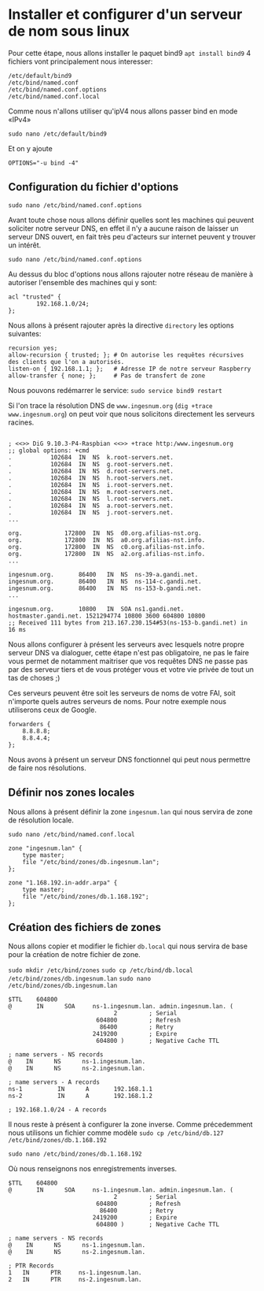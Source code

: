 # Installer et configurer d'un serveur de nom sous linux

Pour cette étape, nous allons installer le paquet bind9 `apt install bind9`
4 fichiers vont principalement nous interesser:

```
/etc/default/bind9
/etc/bind/named.conf
/etc/bind/named.conf.options
/etc/bind/named.conf.local
```

Comme nous n'allons utiliser qu'ipV4 nous allons passer bind en mode «IPv4»

`sudo nano /etc/default/bind9`

Et on y ajoute

`OPTIONS="-u bind -4"`

## Configuration du fichier d'options

`sudo nano /etc/bind/named.conf.options`

Avant toute chose nous allons définir quelles sont les machines qui peuvent soliciter notre serveur DNS, en effet il n'y a aucune raison de laisser un serveur DNS ouvert, en fait très peu d'acteurs sur internet peuvent y trouver un intérêt.

`sudo nano /etc/bind/named.conf.options`

Au dessus du bloc d'options nous allons rajouter notre réseau de manière à autoriser l'ensemble des machines qui y sont:

```
acl "trusted" {
        192.168.1.0/24;
};
```

Nous allons à présent rajouter après la directive `directory` les options suivantes:

```
recursion yes;
allow-recursion { trusted; }; # On autorise les requêtes récursives des clients que l'on a autorisés.
listen-on { 192.168.1.1; };   # Adresse IP de notre serveur Raspberry
allow-transfer { none; };     # Pas de transfert de zone
```

Nous pouvons redémarrer le service: `sudo service bind9 restart`

Si l'on trace la résolution DNS de `www.ingesnum.org` (`dig +trace www.ingesnum.org`) on peut voir que nous solicitons directement les serveurs racines.

```

; <<>> DiG 9.10.3-P4-Raspbian <<>> +trace http:/www.ingesnum.org
;; global options: +cmd
.           102684  IN  NS  k.root-servers.net.
.           102684  IN  NS  g.root-servers.net.
.           102684  IN  NS  d.root-servers.net.
.           102684  IN  NS  h.root-servers.net.
.           102684  IN  NS  i.root-servers.net.
.           102684  IN  NS  m.root-servers.net.
.           102684  IN  NS  l.root-servers.net.
.           102684  IN  NS  a.root-servers.net.
.           102684  IN  NS  j.root-servers.net.
...

org.            172800  IN  NS  d0.org.afilias-nst.org.
org.            172800  IN  NS  a0.org.afilias-nst.info.
org.            172800  IN  NS  c0.org.afilias-nst.info.
org.            172800  IN  NS  a2.org.afilias-nst.info.
...

ingesnum.org.       86400   IN  NS  ns-39-a.gandi.net.
ingesnum.org.       86400   IN  NS  ns-114-c.gandi.net.
ingesnum.org.       86400   IN  NS  ns-153-b.gandi.net.
...

ingesnum.org.       10800   IN  SOA ns1.gandi.net. hostmaster.gandi.net. 1521294774 10800 3600 604800 10800
;; Received 111 bytes from 213.167.230.154#53(ns-153-b.gandi.net) in 16 ms
```

Nous allons configurer à présent les serveurs avec lesquels notre propre serveur DNS va dialoguer, cette étape n'est pas obligatoire, ne pas le faire vous permet de notamment maitriser que vos requêtes DNS ne passe pas par des serveur tiers et de vous protéger vous et votre vie privée de tout un tas de choses ;)

Ces serveurs peuvent être soit les serveurs de noms de votre FAI, soit n'importe quels autres serveurs de noms. Pour notre exemple nous utiliserons ceux de Google.

```
forwarders {
    8.8.8.8;
    8.8.4.4;
};
```

Nous avons à présent un serveur DNS fonctionnel qui peut nous permettre de faire nos résolutions.

## Définir nos zones locales

Nous allons à présent définir la zone `ingesnum.lan` qui nous servira de zone de résolution locale.

`sudo nano /etc/bind/named.conf.local`

```
zone "ingesnum.lan" {
    type master;
    file "/etc/bind/zones/db.ingesnum.lan";
};

zone "1.168.192.in-addr.arpa" {
    type master;
    file "/etc/bind/zones/db.1.168.192";
};
```

## Création des fichiers de zones

Nous allons copier et modifier le fichier `db.local` qui nous servira de base pour la création de notre fichier de zone.

`sudo mkdir /etc/bind/zones`
`sudo cp /etc/bind/db.local /etc/bind/zones/db.ingesnum.lan`
`sudo nano /etc/bind/zones/db.ingesnum.lan`

```
$TTL    604800
@       IN      SOA     ns-1.ingesnum.lan. admin.ingesnum.lan. (
                              2         ; Serial
                         604800         ; Refresh
                          86400         ; Retry
                        2419200         ; Expire
                         604800 )       ; Negative Cache TTL

; name servers - NS records
@    IN      NS      ns-1.ingesnum.lan.
@    IN      NS      ns-2.ingesnum.lan.

; name servers - A records
ns-1          IN      A       192.168.1.1
ns-2          IN      A       192.168.1.2

; 192.168.1.0/24 - A records

```

Il nous reste à présent à configurer la zone inverse.
Comme précedemment nous utilisons un fichier comme modèle `sudo cp /etc/bind/db.127 /etc/bind/zones/db.1.168.192`

`sudo nano /etc/bind/zones/db.1.168.192`

Où nous renseignons nos enregistrements inverses.

```
$TTL    604800
@       IN      SOA     ns-1.ingesnum.lan. admin.ingesnum.lan. (
                              2         ; Serial
                         604800         ; Refresh
                          86400         ; Retry
                        2419200         ; Expire
                         604800 )       ; Negative Cache TTL

; name servers - NS records
@    IN      NS      ns-1.ingesnum.lan.
@    IN      NS      ns-2.ingesnum.lan.

; PTR Records
1   IN      PTR     ns-1.ingesnum.lan.
2   IN      PTR     ns-2.ingesnum.lan.
```
